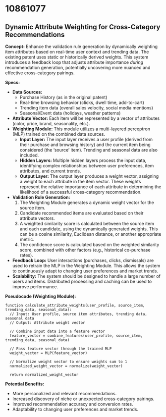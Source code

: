 # 10861077

## Dynamic Attribute Weighting for Cross-Category Recommendations

**Concept:** Enhance the validation rule generation by dynamically weighting item attributes based on real-time user context and trending data. The existing patent uses static or historically derived weights. This system introduces a feedback loop that adjusts attribute importance *during* recommendation generation, potentially uncovering more nuanced and effective cross-category pairings.

**Specs:**

*   **Data Sources:**
    *   Purchase History (as in the original patent)
    *   Real-time browsing behavior (clicks, dwell time, add-to-cart)
    *   Trending item data (overall sales velocity, social media mentions)
    *   Seasonal/Event data (holidays, weather patterns)
*   **Attribute Vector:** Each item will be represented by a vector of attributes (color, price, brand, seasonality, etc.).
*   **Weighting Module:** This module utilizes a multi-layered perceptron (MLP) trained on the combined data sources.
    *   **Input Layer:**  The input layer receives a user profile (derived from their purchase and browsing history) and the current item being considered (the ‘source’ item). Trending and seasonal data are also included.
    *   **Hidden Layers:** Multiple hidden layers process the input data, identifying complex relationships between user preferences, item attributes, and current trends.
    *   **Output Layer:** The output layer produces a weight vector, assigning a weight to each attribute in the item vector.  These weights represent the relative importance of each attribute in determining the likelihood of a successful cross-category recommendation.
*   **Validation Rule Generation:**
    1.  The Weighting Module generates a dynamic weight vector for the source item.
    2.  Candidate recommended items are evaluated based on their attribute vectors.
    3.  A weighted similarity score is calculated between the source item and each candidate, using the dynamically generated weights.  This can be a cosine similarity, Euclidean distance, or another appropriate metric.
    4.  The confidence score is calculated based on the weighted similarity score, combined with other factors (e.g., historical co-purchase rates).
*   **Feedback Loop:**  User interactions (purchases, clicks, dismissals) are used to retrain the MLP in the Weighting Module. This allows the system to continuously adapt to changing user preferences and market trends.
*   **Scalability:** The system should be designed to handle a large number of users and items. Distributed processing and caching can be used to improve performance.

**Pseudocode (Weighting Module):**

```
function calculate_attribute_weights(user_profile, source_item, trending_data, seasonal_data):
  // Input: User profile, source item attributes, trending data, seasonal data
  // Output: Attribute weight vector

  // Combine input data into a feature vector
  feature_vector = combine_features(user_profile, source_item, trending_data, seasonal_data)

  // Pass feature vector through the trained MLP
  weight_vector = MLP(feature_vector)

  // Normalize weight vector to ensure weights sum to 1
  normalized_weight_vector = normalize(weight_vector)

  return normalized_weight_vector
```

**Potential Benefits:**

*   More personalized and relevant recommendations.
*   Increased discovery of niche or unexpected cross-category pairings.
*   Improved recommendation accuracy and conversion rates.
*   Adaptability to changing user preferences and market trends.